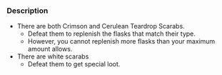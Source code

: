 ### Description
- There are both Crimson and Cerulean Teardrop Scarabs.
	- Defeat them to replenish the flasks that match their type.
	- However, you cannot replenish more flasks than your maximum amount allows.
- There are white scarabs
	- Defeat them to get special loot.